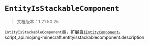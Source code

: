 # `EntityIsStackableComponent`

> 文档版本：1.21.50.25

`EntityIsStackableComponent`类，扩展自[`IEntityComponent`](./ientitycomponent.md)。script_api.mojang-minecraft.entityisstackablecomponent.description
